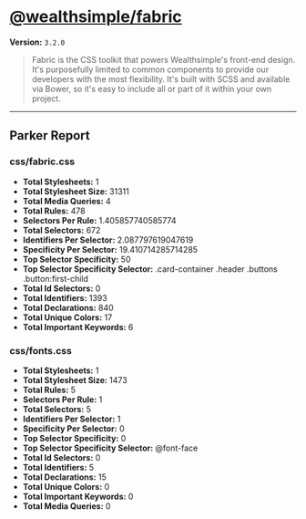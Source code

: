 # [@wealthsimple/fabric]( http://fabric.wealthsimple.com )

**Version:** `3.2.0`

> Fabric is the CSS toolkit that powers Wealthsimple's front-end design. It's purposefully limited to common components to provide our developers with the most flexibility. It's built with SCSS and available via Bower, so it's easy to include all or part of it within your own project.

* * *

## Parker Report

### css/fabric.css

- **Total Stylesheets:** 1
- **Total Stylesheet Size:** 31311
- **Total Media Queries:** 4
- **Total Rules:** 478
- **Selectors Per Rule:** 1.405857740585774
- **Total Selectors:** 672
- **Identifiers Per Selector:** 2.087797619047619
- **Specificity Per Selector:** 19.410714285714285
- **Top Selector Specificity:** 50
- **Top Selector Specificity Selector:** .card-container .header .buttons .button:first-child
- **Total Id Selectors:** 0
- **Total Identifiers:** 1393
- **Total Declarations:** 840
- **Total Unique Colors:** 17
- **Total Important Keywords:** 6

### css/fonts.css

- **Total Stylesheets:** 1
- **Total Stylesheet Size:** 1473
- **Total Rules:** 5
- **Selectors Per Rule:** 1
- **Total Selectors:** 5
- **Identifiers Per Selector:** 1
- **Specificity Per Selector:** 0
- **Top Selector Specificity:** 0
- **Top Selector Specificity Selector:** @font-face
- **Total Id Selectors:** 0
- **Total Identifiers:** 5
- **Total Declarations:** 15
- **Total Unique Colors:** 0
- **Total Important Keywords:** 0
- **Total Media Queries:** 0
